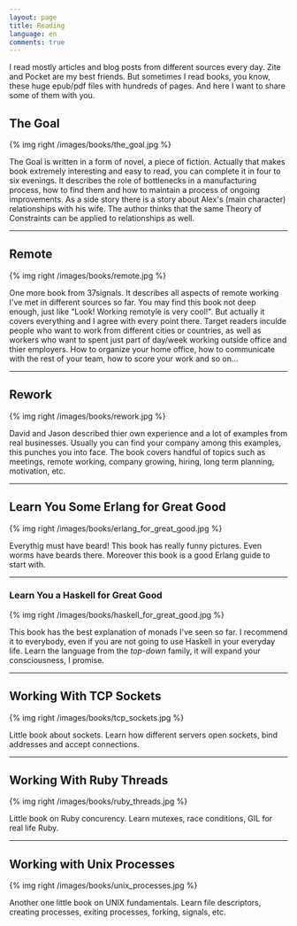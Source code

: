```yaml
---
layout: page
title: Reading
language: en
comments: true
---
```


I read mostly articles and blog posts from different sources every day. Zite and Pocket are my best friends. But sometimes I read books, you know, these huge epub/pdf files with hundreds of pages. And here I want to share some of them with you.

## The Goal

{% img right /images/books/the_goal.jpg %}

The Goal is written in a form of novel, a piece of fiction. Actually that makes book extremely interesting and easy to read, you can complete it in four to six evenings. It describes the role of bottlenecks in a manufacturing process, how to find them and how to maintain a process of ongoing improvements. As a side story there is a story about Alex's (main character) relationships with his wife. The author thinks that the same Theory of Constraints can be applied to relationships as well.

---

## Remote

{% img right /images/books/remote.jpg %}

One more book from 37signals. It describes all aspects of remote working I've met in different sources so far. You may find this book not deep enough, just like "Look! Working remotyle is very cool!". But actually it covers everything and I agree with every point there. Target readers inculde people who want to work from different cities or countries, as well as workers who want to spent just part of day/week working outside office and thier employers. How to organize your home office, how to communicate with the rest of your team, how to score your work and so on...

---

## Rework

{% img right /images/books/rework.jpg %}

David and Jason described thier own experience and a lot of examples from real businesses. Usually you can find your company among this examples, this punches you into face. The book covers handful of topics such as meetings, remote working, company growing, hiring, long term planning, motivation, etc. 

---

## Learn You Some Erlang for Great Good

{% img right /images/books/erlang_for_great_good.jpg %}

Everythig must have beard! This book has really funny pictures. Even worms have beards there. Moreover this book is a good Erlang guide to start with.

---

### Learn You a Haskell for Great Good

{% img right /images/books/haskell_for_great_good.jpg %}

This book has the best explanation of monads I've seen so far. I recommend it to everybody, even if you are not going to use Haskell in your everyday life. Learn the language from the _top-down_ family, it will expand your consciousness, I promise.

---

## Working With TCP Sockets

{% img right /images/books/tcp_sockets.jpg %}

Little book about sockets. Learn how different servers open sockets, bind addresses and accept connections.

---

## Working With Ruby Threads

{% img right /images/books/ruby_threads.jpg %}

Little book on Ruby concurency. Learn mutexes, race conditions, GIL for real life Ruby.

---

## Working with Unix Processes

{% img right /images/books/unix_processes.jpg %}

Another one little book on UNIX fundamentals. Learn file descriptors, creating processes, exiting processes, forking, signals, etc.
